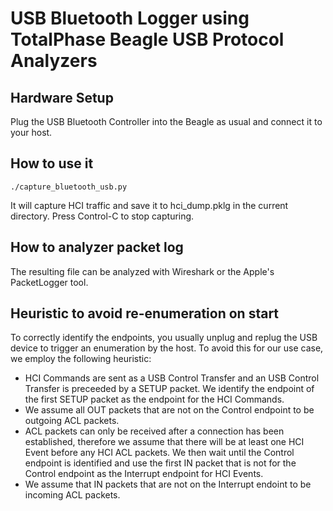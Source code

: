# USB Bluetooth Logger using TotalPhase Beagle USB Protocol Analyzers

## Hardware Setup

Plug the USB Bluetooth Controller into the Beagle as usual and connect it to your host.

## How to use it

	./capture_bluetooth_usb.py

It will capture HCI traffic and save it to hci_dump.pklg in the current directory.
Press Control-C to stop capturing. 

## How to analyzer packet log

The resulting file can be analyzed with Wireshark or the Apple's PacketLogger tool.

## Heuristic to avoid re-enumeration on start

To correctly identify the endpoints, you usually unplug and replug the USB device to trigger an enumeration by the host. To avoid this for our use case, we employ the following heuristic:
- HCI Commands are sent as a USB Control Transfer and an USB Control Transfer is preceeded by a SETUP packet. We identify the endpoint of the first SETUP packet as the endpoint for the HCI Commands.
- We assume all OUT packets that are not on the Control endpoint to be outgoing ACL packets.
- ACL packets can only be received after a connection has been established, therefore we assume that there will be at least one HCI Event before any HCI ACL packets. We then wait until the Control endpoint is identified and use the first IN packet that is not for the Control endpoint as the Interrupt endpoint for HCI Events. 
- We assume that IN packets that are not on the Interrupt endoint to be incoming ACL packets.




